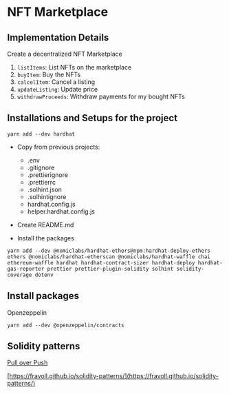 # NFT Marketplace

## Implementation Details

Create a decentralized NFT Marketplace

1. `listItems`: List NFTs on the marketplace
2. `buyItem`: Buy the NFTs
3. `calcelItem`: Cancel a listing
4. `updateListing`: Update price
5. `withdrawProceeds`: Withdraw payments for my bought NFTs

## Installations and Setups for the project

```
yarn add --dev hardhat
```

-   Copy from previous projects:

    -   .env
    -   .gitignore
    -   .prettierignore
    -   .prettierrc
    -   .solhint.json
    -   .solhintignore
    -   hardhat.config.js
    -   helper.hardhat.config.js

-   Create README.md

-   Install the packages

```
yarn add --dev @nomiclabs/hardhat-ethers@npm:hardhat-deploy-ethers ethers @nomiclabs/hardhat-etherscan @nomiclabs/hardhat-waffle chai ethereum-waffle hardhat hardhat-contract-sizer hardhat-deploy hardhat-gas-reporter prettier prettier-plugin-solidity solhint solidity-coverage dotenv
```

## Install packages

Openzeppelin

```
yarn add --dev @openzeppelin/contracts
```

## Solidity patterns

[Pull over Push](https://fravoll.github.io/solidity-patterns/pull_over_push.html)

[https://fravoll.github.io/solidity-patterns/](https://fravoll.github.io/solidity-patterns/)
